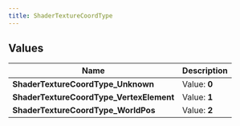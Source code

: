 ```yaml
---
title: ShaderTextureCoordType
---
```


## Values

| Name | Description |
| ---- | ----------- |
| **ShaderTextureCoordType\_Unknown** | Value: **0** |
| **ShaderTextureCoordType\_VertexElement** | Value: **1** |
| **ShaderTextureCoordType\_WorldPos** | Value: **2** |

